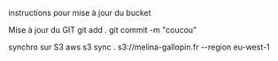 instructions pour mise à jour du bucket 

Mise à jour du GIT 
git add .
git commit -m "coucou"

synchro sur S3
aws s3 sync . s3://melina-gallopin.fr --region eu-west-1



